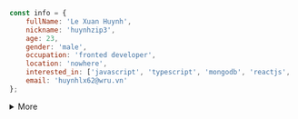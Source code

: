 ```javascript
const info = {
	fullName: 'Le Xuan Huynh',
	nickname: 'huynhzip3',
	age: 23,
	gender: 'male',
	occupation: 'fronted developer',
	location: 'nowhere',
	interested_in: ['javascript', 'typescript', 'mongodb', 'reactjs', 'nextjs', 'nodejs'],
	email: 'huynhlx62@wru.vn'
};
```

<details>
  <summary>More</summary>
	
## Stats 📈
[![Stats](https://github-readme-stats.vercel.app/api?username=huynh12345678&show_icons=true&hide_border=true&title_color=5865f2&icon_color=57f287&text_color=ffffff&bg_color=23272a&count_private=true "GitHub stats")](#)  
	
## Streak 🔥
[![GitHub Streak](http://github-readme-streak-stats.herokuapp.com?user=huynh12345678&hide_border=true&background=23272A&ring=5865F2&fire=ED4245&dates=FEE75C&currStreakLabel=ED4245&sideNums=5865F2&currStreakNum=57F287&sideLabels=FFFFFF&stroke=FFFFFF)](#)

## Most used languages 🌐
[![Languages](https://github-readme-stats.vercel.app/api/top-langs/?username=huynh12345678&title_color=5865f2&icon_color=57f287&text_color=ffffff&bg_color=23272a&hide_border=true&layout=compact)](#)

## Graph 📊
![Github Stat](https://activity-graph.herokuapp.com/graph?username=huynh12345678&theme=react-dark&hide_border=true)
	
## Dev Card 💳
<a href="https://app.daily.dev/Huynhzip3"><img src="https://api.daily.dev/devcards/67e4fdfb82c34e699b6a121833fb625d.png?r=i8e" width="400" alt="Lê Xuân Huynh's Dev Card"/></a>

## Trophies 🏆
[![Trophies](https://github-profile-trophy.vercel.app/?username=huynh12345678&margin-w=10&theme=discord&no-frame=true)](#)

## Links 🔗
[![Discord](https://img.shields.io/badge/Discord-7289DA?style=for-the-badge&logo=discord&logoColor=white "Discord")](https://discord.com/users/905864303553445928)
[![Facebook](https://img.shields.io/badge/Facebook-1877F2?style=for-the-badge&logo=facebook&logoColor=white "Facebook")](https://www.facebook.com/xuanhuynh.le.54)
[![Homepage](https://img.shields.io/badge/Homepage-41BDF5?style=for-the-badge&logo=page&logoColor=white "Homepage")](https://huynh12345678.github.io/)
[![LinkedIn](https://img.shields.io/badge/LinkedIn-0077B5?style=for-the-badge&logo=linkedin&logoColor=white "LinkedIn")](https://www.linkedin.com/in/huynh-le-xuan-09b81b202/)

## Operating systems 💻
[![Windows](https://img.shields.io/badge/Windows-0078D6?style=for-the-badge&logo=windows&logoColor=white "Windows 10")](#)

## Devices 📱
[![Lenovo Legion Y7000](https://img.shields.io/badge/Aspire_F5_571-83B81A?style=for-the-badge&logo=arch-linux&logoColor=white "Aspire F5 571")](https://www.acer.com/)
[![iPhone 8 Plus](https://img.shields.io/badge/Redmi_9-FA6709?style=for-the-badge&logo=xiaomi&logoColor=white "Redmi 9")](https://www.mi.com/)

## Tools 🚀

### IDEs and editors
[![Rider](https://img.shields.io/badge/Rider-000000?style=for-the-badge&logo=Rider&logoColor=white "Rider")](https://www.jetbrains.com/rider)
[![WebStorm](https://img.shields.io/badge/WebStorm-000000?style=for-the-badge&logo=WebStorm&logoColor=white "WebStorm")](https://www.jetbrains.com/webstorm)
[![Code](https://img.shields.io/badge/Code-007ACC?style=for-the-badge&logo=visual%20studio%20code&logoColor=white "Code")](https://code.visualstudio.com)
[![NeoVim](https://img.shields.io/badge/NeoVim-57A143?style=for-the-badge&logo=NeoVim&logoColor=white "NeoVim")](https://neovim.io)
[![Sublime Text](https://img.shields.io/badge/Sublime_Text-FF9800?style=for-the-badge&logo=Sublime%20Text&logoColor=white "Sublime Text")](https://www.sublimetext.com)

### Browsers
[![Edge](https://img.shields.io/badge/Edge-0078D7?style=for-the-badge&logo=microsoft%20edge&logoColor=white "Microsoft Edge")](https://www.microsoft.com/edge)
[![Firefox](https://img.shields.io/badge/Firefox-FF7139?style=for-the-badge&logo=firefox%20browser&logoColor=white "Mozilla Firefox")](https://www.mozilla.org/firefox)

### Dev tools
[![Git](https://img.shields.io/badge/Git-F05032?style=for-the-badge&logo=git&logoColor=white "Git")](https://git-scm.com)
[![Azure](https://img.shields.io/badge/Azure-0078D4?style=for-the-badge&logo=microsoft%20azure&logoColor=white "Azure")](https://azure.microsoft.com)
[![Cloudflare](https://img.shields.io/badge/Cloudflare-F38020?style=for-the-badge&logo=cloudflare&logoColor=white "Cloudflare")](https://www.cloudflare.com)
[![CSharp](https://img.shields.io/badge/CSharp-239120?style=for-the-badge&logo=c-sharp&logoColor=white "C#")](https://dotnet.microsoft.com)

### Languages and frameworks
[![XAML](https://img.shields.io/badge/XAML-0C54C2?style=for-the-badge&logo=xaml&logoColor=white "XAML")](https://microsoft.com)
[![JavaScript](https://img.shields.io/badge/JavaScript-F7DF1E?style=for-the-badge&logo=javascript&logoColor=black "JavaScript")](https://developer.mozilla.org/en-US/docs/Web/JavaScript)
[![TypeScript](https://img.shields.io/badge/TypeScript-3178C6?style=for-the-badge&logo=typescript&logoColor=white "TypeScript")](https://www.typescriptlang.org)
[![React](https://img.shields.io/badge/React-61DAFB?style=for-the-badge&logo=react&logoColor=black "React")](https://reactjs.org)
[![Next.js](https://img.shields.io/badge/Next.js-000000?style=for-the-badge&logo=next.js&logoColor=white "Next.js")](https://nextjs.org)
[![Prisma](https://img.shields.io/badge/Prisma-2D3748?style=for-the-badge&logo=prisma&logoColor=white "Prisma")](https://www.prisma.io)
[![PostgreSQL](https://img.shields.io/badge/PostgreSQL-4169E1?style=for-the-badge&logo=postgresql&logoColor=white "PostgreSQL")](https://www.postgresql.org)
[![NodeJS](https://img.shields.io/badge/NodeJS-339933?style=for-the-badge&logo=node.js&logoColor=white "NodeJS")](https://nodejs.org)
[![Chakra](https://img.shields.io/badge/Chakra-319795?style=for-the-badge&logo=chakra%20ui&logoColor=white "Chakra")](https://chakra-ui.com)

## Featured repositories 🌟
[![Void](https://github-readme-stats.vercel.app/api/pin/?username=AlphaNecron&repo=Void&hide_border=true&title_color=5865f2&icon_color=57f287&text_color=ffffff&bg_color=23272a)](https://github.com/AlphaNecron/Void)
[![GKutt](https://github-readme-stats.vercel.app/api/pin/?username=AlphaNecron&repo=GKutt&hide_border=true&title_color=5865f2&icon_color=57f287&text_color=ffffff&bg_color=23272a)](https://github.com/AlphaNecron/GKutt)
[![lightdm-gab-nord](https://github-readme-stats.vercel.app/api/pin/?username=AlphaNecron&repo=lightdm-gab-nord&hide_border=true&title_color=5865f2&icon_color=57f287&text_color=ffffff&bg_color=23272a)](https://github.com/AlphaNecron/lightdm-gab-nord)
[![Kutt.NET](https://github-readme-stats.vercel.app/api/pin/?username=AlphaNecron&repo=KUTT.NET&hide_border=true&title_color=5865f2&icon_color=57f287&text_color=ffffff&bg_color=23272a)](https://github.com/AlphaNecron/Kutt.NET)
[![TitlebarZ](https://github-readme-stats.vercel.app/api/pin/?username=AlphaNecron&repo=TitlebarZ&hide_border=true&title_color=5865f2&icon_color=57f287&text_color=ffffff&bg_color=23272a)](https://github.com/AlphaNecron/TitlebarZ)
</details>

<!---
Huynh12345678/Huynh12345678 is a ✨ special ✨ repository because its `README.md` (this file) appears on your GitHub profile.
You can click the Preview link to take a look at your changes.
--->

